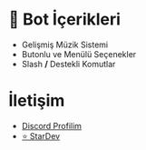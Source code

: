 # 📁 Bot İçerikleri
- Gelişmiş Müzik Sistemi
- Butonlu ve Menülü Seçenekler
- Slash **/** Destekli Komutlar

 # İletişim

- [Discord Profilim](https://discord.com/users/1143638421257072661)
- [⭐ StarDev](https://discord.gg/ez8kSfyCa7)


